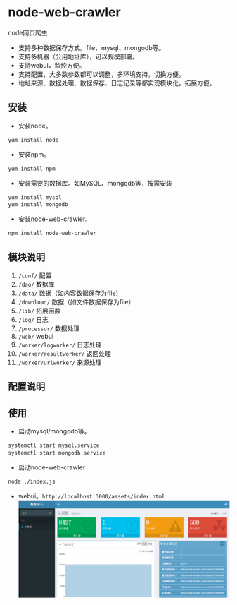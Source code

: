 # node-web-crawler
node网页爬虫
* 支持多种数据保存方式。file、mysql、mongodb等。
* 支持多机器（公用地址库），可以规模部署。
* 支持webui，监控方便。
* 支持配置，大多数参数都可以调整，多环境支持，切换方便。
* 地址来源、数据处理、数据保存、日志记录等都实现模块化，拓展方便。

## 安装
* 安装node。
```bash
yum install node
```
* 安装npm。
```bash
yum install npm
```
* 安装需要的数据库。如MySQL、mongodb等，按需安装
```bash
yum install mysql
yum install mongodb
```
* 安装node-web-crawler.
```bash
npm install node-web-crawler
```

## 模块说明
1. <code>/conf/</code> 配置
2. <code>/dao/</code> 数据库
3. <code>/data/</code> 数据（如内容数据保存为file）
4. <code>/download/</code> 数据（如文件数据保存为file）
5. <code>/lib/</code> 拓展函数
6. <code>/log/</code> 日志
7. <code>/processor/</code> 数据处理
8. <code>/web/</code> webui
9. <code>/worker/logworker/</code> 日志处理
10. <code>/worker/resultworker/</code> 返回处理
11. <code>/worker/urlworker/</code> 来源处理

## 配置说明

## 使用
* 启动mysql/mongodb等。
```bash
systemctl start mysql.service
systemctl start mongodb.service
```
* 启动node-web-crawler
```bash 
node ./index.js
 ```
* webui。<code>http://localhost:3000/assets/index.html</code>
![image](https://github.com/lizongying/node-web-crawler/raw/master/screenshots/example.PNG)